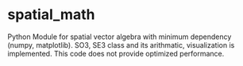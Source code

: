 # spatial_math

Python Module for spatial vector algebra with minimum dependency (numpy, matplotlib).
SO3, SE3 class and its arithmatic, visualization is implemented.
This code does not provide optimized performance.